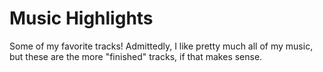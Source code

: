 # Music Highlights

Some of my favorite tracks! Admittedly, I like pretty much all of my music, but these are the more "finished" tracks, if that makes sense.